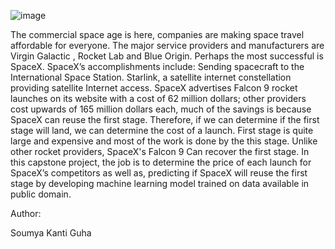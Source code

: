 ![image](https://user-images.githubusercontent.com/86339735/136709939-50d86150-724e-41d2-a9dd-de51eed55c9c.png)


The commercial space age is here, companies are making space travel affordable for everyone. The major service providers and manufacturers are Virgin Galactic , Rocket Lab and Blue Origin. Perhaps the most successful is SpaceX. SpaceX’s accomplishments include: Sending spacecraft to the International Space Station. Starlink, a satellite internet constellation providing satellite Internet access. 
SpaceX advertises Falcon 9 rocket launches on its website with a cost of 62 million dollars; other providers cost upwards of 165 million dollars each, much of the savings is because SpaceX can reuse the first stage. Therefore, if we can determine if the first stage will land, we can determine the cost of a launch. First  stage is quite large and expensive and most of the work is done by the this stage. Unlike other rocket providers, SpaceX's Falcon 9 Can recover the first stage.
In this capstone project, the job is to determine the price of each launch for SpaceX’s competitors as well as, predicting if SpaceX will reuse the first stage by developing machine learning model trained on data available in public domain.

Author:

Soumya Kanti Guha


